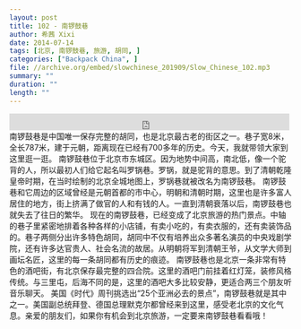 ```yaml
---
layout: post
title: 102 - 南锣鼓巷
author: 希茜 Xixi
date: 2014-07-14
tags: [北京, 南锣鼓巷, 旅游, 胡同, ]
categories: ["Backpack China", ]
file: //archive.org/embed/slowchinese_201909/Slow_Chinese_102.mp3
summary: ""
duration: ""
length: ""
---
```


<iframe src="https://archive.org/embed/slowchinese_201909/Slow_Chinese_102.mp3" width="500" height="30" frameborder="0" webkitallowfullscreen="true" mozallowfullscreen="true" allowfullscreen></iframe>
南锣鼓巷是中国唯一保存完整的胡同，也是北京最古老的街区之一。巷子宽8米，全长787米，建于元朝，距离现在已经有700多年的历史。今天，我就带领大家到这里逛一逛。
南锣鼓巷位于北京市东城区。因为地势中间高，南北低，像一个驼背的人，所以最初人们给它起名叫罗锅巷。罗锅，就是驼背的意思。到了清朝乾隆皇帝时期，在当时绘制的北京全城地图上，罗锅巷就被改名为南锣鼓巷。
南锣鼓巷和它周边的区域曾经是元朝首都的市中心，明朝和清朝时期，这里也是许多富人居住的地方，街上挤满了做官的人和有钱的人。一直到清朝衰落以后，南锣鼓巷也就失去了往日的繁华。
现在的南锣鼓巷，已经变成了北京旅游的热门景点。中轴的巷子里紧密地排着各种各样的小店铺，有卖小吃的，有卖衣服的，还有卖装饰品的。巷子两侧分出许多特色胡同，胡同中不仅有培养出众多著名演员的中央戏剧学院，还有许多达官贵人、社会名流的故居。从明朝将军到清朝王爷，从文学大师到画坛名匠，这里的每一条胡同都有历史的痕迹。
南锣鼓巷也是北京一条非常有特色的酒吧街，有北京保存最完整的四合院。这里的酒吧门前挂着红灯笼，装修风格传统。与三里屯，后海不同的是，这里的酒吧大多比较安静，更适合两三个朋友听音乐聊天。
美国《时代》周刊挑选出“25个亚洲必去的景点”，南锣鼓巷就是其中之一。美国副总统拜登、德国总理默克尔都曾经来到这里，感受老北京的文化气息。亲爱的朋友们，如果你有机会到北京旅游，一定要来南锣鼓巷看看哦！
